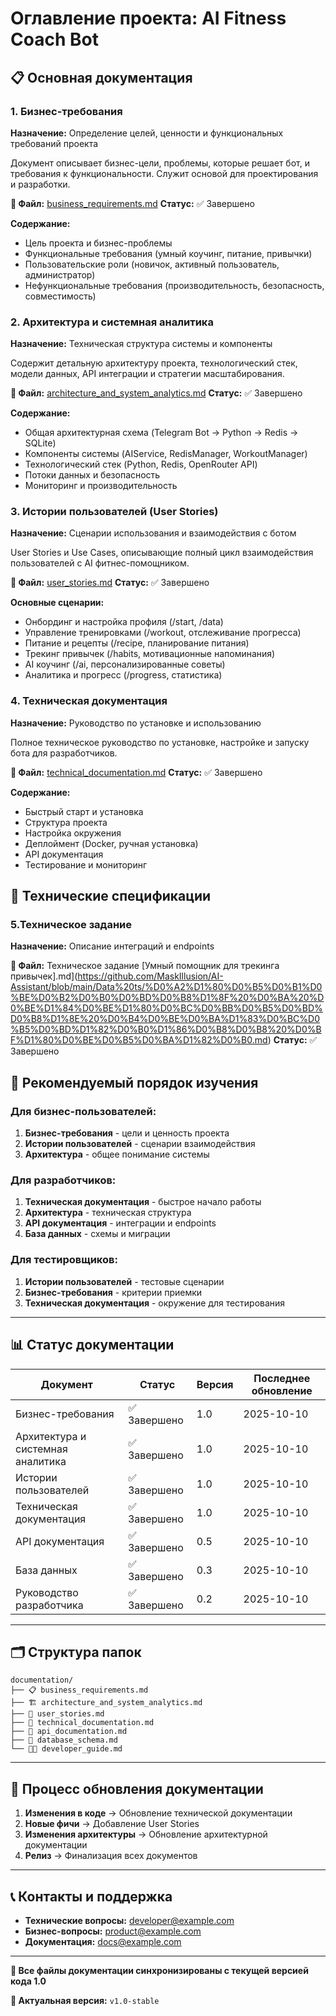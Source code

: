 # Оглавление проекта: AI Fitness Coach Bot

## 📋 Основная документация

### 1. Бизнес-требования
**Назначение:** Определение целей, ценности и функциональных требований проекта

Документ описывает бизнес-цели, проблемы, которые решает бот, и требования к функциональности. Служит основой для проектирования и разработки.

**📄 Файл:** [business_requirements.md]((Data%20ts/buisnes_requirements.md))
**Статус:** ✅ Завершено

**Содержание:**
- Цель проекта и бизнес-проблемы
- Функциональные требования (умный коучинг, питание, привычки)
- Пользовательские роли (новичок, активный пользователь, администратор)
- Нефункциональные требования (производительность, безопасность, совместимость)

### 2. Архитектура и системная аналитика  
**Назначение:** Техническая структура системы и компоненты

Содержит детальную архитектуру проекта, технологический стек, модели данных, API интеграции и стратегии масштабирования.

**📄 Файл:** [architecture_and_system_analytics.md](Data%20ts/Архитектура%20и%20системная%20аналитика.md)
**Статус:** ✅ Завершено

**Содержание:**
- Общая архитектурная схема (Telegram Bot → Python → Redis → SQLite)
- Компоненты системы (AIService, RedisManager, WorkoutManager)
- Технологический стек (Python, Redis, OpenRouter API)
- Потоки данных и безопасность
- Мониторинг и производительность

### 3. Истории пользователей (User Stories)
**Назначение:** Сценарии использования и взаимодействия с ботом

User Stories и Use Cases, описывающие полный цикл взаимодействия пользователей с AI фитнес-помощником.

**📄 Файл:** [user_stories.md]((Истории%20пользователей.md)
)
**Статус:** ✅ Завершено

**Основные сценарии:**
- Онбординг и настройка профиля (/start, /data)
- Управление тренировками (/workout, отслеживание прогресса)
- Питание и рецепты (/recipe, планирование питания)
- Трекинг привычек (/habits, мотивационные напоминания)
- AI коучинг (/ai, персонализированные советы)
- Аналитика и прогресс (/progress, статистика)

### 4. Техническая документация
**Назначение:** Руководство по установке и использованию

Полное техническое руководство по установке, настройке и запуску бота для разработчиков.

**📄 Файл:** [technical_documentation.md](https://github.com/MaskIllusion/AI-Assistant/blob/main/%D0%A2%D0%B5%D1%85%D0%BD%D0%B8%D1%87%D0%B5%D1%81%D0%BA%D0%BE%D0%B5%20%D0%B7%D0%B0%D0%B4%D0%B0%D0%BD%D0%B8%D0%B5%20%5B%D0%A3%D0%BC%D0%BD%D1%8B%D0%B9%20%D0%BF%D0%BE%D0%BC%D0%BE%D1%89%D0%BD%D0%B8%D0%BA%20%D0%B4%D0%BB%D1%8F%20%D1%82%D1%80%D0%B5%D0%BA%D0%B8%D0%BD%D0%B3%D0%B0%20%D0%BF%D1%80%D0%B8%D0%B2%D1%8B%D1%87%D0%B5%D0%BA%5D.md)
**Статус:** ✅ Завершено

**Содержание:**
- Быстрый старт и установка
- Структура проекта
- Настройка окружения
- Деплоймент (Docker, ручная установка)
- API документация
- Тестирование и мониторинг

## 🔧 Технические спецификации

### 5.Техническое задание
**Назначение:** Описание интеграций и endpoints

**📄 Файл:** Техническое задание [Умный помощник для трекинга привычек].md](https://github.com/MaskIllusion/AI-Assistant/blob/main/Data%20ts/%D0%A2%D1%80%D0%B5%D0%B1%D0%BE%D0%B2%D0%B0%D0%BD%D0%B8%D1%8F%20%D0%BA%20%D0%BE%D1%84%D0%BE%D1%80%D0%BC%D0%BB%D0%B5%D0%BD%D0%B8%D1%8E%20%D0%B4%D0%BE%D0%BA%D1%83%D0%BC%D0%B5%D0%BD%D1%82%D0%B0%D1%86%D0%B8%D0%B8%20%D0%BF%D1%80%D0%BE%D0%B5%D0%BA%D1%82%D0%B0.md)
**Статус:** ✅ Завершено


## 🎯 Рекомендуемый порядок изучения

### Для бизнес-пользователей:
1. **Бизнес-требования** - цели и ценность проекта
2. **Истории пользователей** - сценарии взаимодействия
3. **Архитектура** - общее понимание системы

### Для разработчиков:
1. **Техническая документация** - быстрое начало работы
2. **Архитектура** - техническая структура
3. **API документация** - интеграции и endpoints
4. **База данных** - схемы и миграции

### Для тестировщиков:
1. **Истории пользователей** - тестовые сценарии
2. **Бизнес-требования** - критерии приемки
3. **Техническая документация** - окружение для тестирования

---

## 📊 Статус документации

| Документ | Статус | Версия | Последнее обновление |
|----------|---------|---------|---------------------|
| Бизнес-требования | ✅ Завершено | 1.0 | 2025-10-10 |
| Архитектура и системная аналитика | ✅ Завершено | 1.0 |2025-10-10 |
| Истории пользователей | ✅ Завершено | 1.0 | 2025-10-10 |
| Техническая документация | ✅ Завершено | 1.0 | 2025-10-10 |
| API документация | ✅ Завершено | 0.5 | 2025-10-10 |
| База данных | ✅ Завершено | 0.3 | 2025-10-10 |
| Руководство разработчика | ✅ Завершено | 0.2 | 2025-10-10 |

---

## 🗂️ Структура папок

```
documentation/
├── 📋 business_requirements.md
├── 🏗️ architecture_and_system_analytics.md
├── 👥 user_stories.md
├── 🔧 technical_documentation.md
├── 🔌 api_documentation.md
├── 💾 database_schema.md
└── 👨‍💻 developer_guide.md
```

---

## 🔄 Процесс обновления документации

1. **Изменения в коде** → Обновление технической документации
2. **Новые фичи** → Добавление User Stories
3. **Изменения архитектуры** → Обновление архитектурной документации
4. **Релиз** → Финализация всех документов

---

## 📞 Контакты и поддержка

- **Технические вопросы:** developer@example.com
- **Бизнес-вопросы:** product@example.com
- **Документация:** docs@example.com

---

**🔗 Все файлы документации синхронизированы с текущей версией кода 1.0**

**📍 Актуальная версия:** `v1.0-stable`
